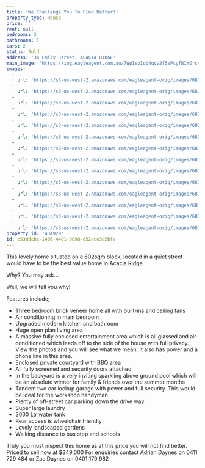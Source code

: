 ```yaml
---
title: 'We Challenge You To Find Better!'
property_type: House
price: ''
rent: null
bedrooms: 3
bathrooms: 1
cars: 2
status: Sold
address: '34 Emily Street, ACACIA RIDGE'
main_image: 'https://img.eagleagent.com.au/7WpIsoIob4qVv2f5ePcyfBImOrc=/1280x854/smart/https://s3-us-west-2.amazonaws.com/eagleagent-orig/images/6819066/105220057-image-M.jpg'
images:
  -
    url: 'https://s3-us-west-2.amazonaws.com/eagleagent-orig/images/6819079/105220057-image-N.jpg'
  -
    url: 'https://s3-us-west-2.amazonaws.com/eagleagent-orig/images/6819078/105220057-image-L.jpg'
  -
    url: 'https://s3-us-west-2.amazonaws.com/eagleagent-orig/images/6819077/105220057-image-K.jpg'
  -
    url: 'https://s3-us-west-2.amazonaws.com/eagleagent-orig/images/6819076/105220057-image-J.jpg'
  -
    url: 'https://s3-us-west-2.amazonaws.com/eagleagent-orig/images/6819075/105220057-image-I.jpg'
  -
    url: 'https://s3-us-west-2.amazonaws.com/eagleagent-orig/images/6819074/105220057-image-H.jpg'
  -
    url: 'https://s3-us-west-2.amazonaws.com/eagleagent-orig/images/6819073/105220057-image-G.jpg'
  -
    url: 'https://s3-us-west-2.amazonaws.com/eagleagent-orig/images/6819072/105220057-image-F.jpg'
  -
    url: 'https://s3-us-west-2.amazonaws.com/eagleagent-orig/images/6819071/105220057-image-E.jpg'
  -
    url: 'https://s3-us-west-2.amazonaws.com/eagleagent-orig/images/6819070/105220057-image-D.jpg'
  -
    url: 'https://s3-us-west-2.amazonaws.com/eagleagent-orig/images/6819069/105220057-image-C.jpg'
  -
    url: 'https://s3-us-west-2.amazonaws.com/eagleagent-orig/images/6819068/105220057-image-B.jpg'
  -
    url: 'https://s3-us-west-2.amazonaws.com/eagleagent-orig/images/6819067/105220057-image-A.jpg'
  -
    url: 'https://s3-us-west-2.amazonaws.com/eagleagent-orig/images/6819066/105220057-image-M.jpg'
property_id: '434929'
id: c53ddcbc-1406-4401-9898-d52ace3d5bfa
---
```

This lovely home situated on a 602sqm block, located in a quiet street would have to be the best value home in Acacia Ridge.

Why? You may ask…

Well, we will tell you why!

Features include;
* Three bedroom brick veneer home all with built-ins and ceiling fans
* Air conditioning in main bedroom
* Upgraded modern kitchen and bathroom
* Huge open plan living area
* A massive fully enclosed entertainment area which is all glassed and air-conditioned which leads off to the side of the house with full privacy. View the photos and you will see what we mean. It also has power and a phone line in this area.
* Enclosed private courtyard with BBQ area
* All fully screened and security doors attached
* In the backyard is a very inviting sparkling above ground pool which will be an absolute winner for family & friends over the summer months
* Tandem two car lockup garage with power and full security. This would be ideal for the workshop handyman
* Plenty of off-street car parking down the drive way
* Super large laundry
* 3000 Ltr water tank
* Rear access is wheelchair friendly
* Lovely landscaped gardens
* Walking distance to bus stop and schools

Truly you must inspect this home as at this price you will not find better.
Priced to sell now at $349,000
For enquiries contact Adrian Daynes on 0411 729 484 or Zac Daynes on 0401 179 982